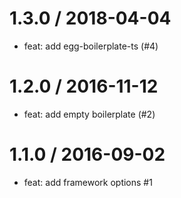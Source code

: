 
1.3.0 / 2018-04-04
==================

  * feat: add egg-boilerplate-ts (#4)

1.2.0 / 2016-11-12
==================

  * feat: add empty boilerplate (#2)

1.1.0 / 2016-09-02
==================
  * feat: add framework options #1

